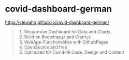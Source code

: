 # covid-dashboard-german

https://stewahn.github.io/covid-dashboard-german/

> 1. Responsive Dashboard for Data and Charts <br> 
> 2. Build on Bootstrap.js and Chart.js <br>
> 3. WebApp-Functionalities with GithubPages
> 4. OpenSource and free
> 5. Optimized for Covid-19 Code, Design and Content
